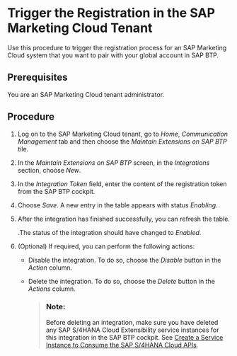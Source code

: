<!-- loiod7416c31f2164c8aa5bc744f85038631 -->

# Trigger the Registration in the SAP Marketing Cloud Tenant

Use this procedure to trigger the registration process for an SAP Marketing Cloud system that you want to pair with your global account in SAP BTP.



<a name="loiod7416c31f2164c8aa5bc744f85038631__prereq_kdr_fzq_13b"/>

## Prerequisites

You are an SAP Marketing Cloud tenant administrator.



<a name="loiod7416c31f2164c8aa5bc744f85038631__steps_dqj_qxq_13b"/>

## Procedure

1.  Log on to the SAP Marketing Cloud tenant, go to *Home*, *Communication Management* tab and then choose the *Maintain Extensions on SAP BTP* tile.

2.  In the *Maintain Extensions on SAP BTP* screen, in the *Integrations* section, choose *New*.

3.  In the *Integration Token* field, enter the content of the registration token from the SAP BTP cockpit.

4.  Choose *Save*. A new entry in the table appears with status *Enabling*.

5.  After the integration has finished successfully, you can refresh the table.

    .The status of the integration should have changed to *Enabled*.

6.  \(Optional\) If required, you can perform the following actions:

    -   Disable the integration. To do so, choose the *Disable* button in the *Action* column.
    -   Delete the integration. To do so, choose the *Delete* button in the *Actions* column.

        > ### Note:  
        > Before deleting an integration, make sure you have deleted any SAP S/4HANA Cloud Extensibility service instances for this integration in the SAP BTP cockpit. See [Create a Service Instance to Consume the SAP S/4HANA Cloud APIs](create-a-service-instance-to-consume-the-sap-s-4hana-cloud-apis-a735641.md).



